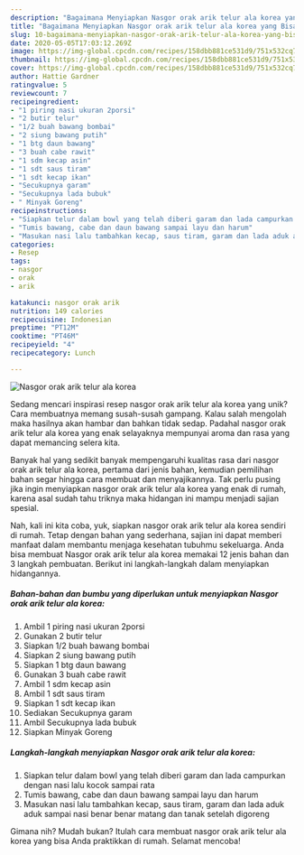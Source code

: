 ```yaml
---
description: "Bagaimana Menyiapkan Nasgor orak arik telur ala korea yang Bisa Manjain Lidah"
title: "Bagaimana Menyiapkan Nasgor orak arik telur ala korea yang Bisa Manjain Lidah"
slug: 10-bagaimana-menyiapkan-nasgor-orak-arik-telur-ala-korea-yang-bisa-manjain-lidah
date: 2020-05-05T17:03:12.269Z
image: https://img-global.cpcdn.com/recipes/158dbb881ce531d9/751x532cq70/nasgor-orak-arik-telur-ala-korea-foto-resep-utama.jpg
thumbnail: https://img-global.cpcdn.com/recipes/158dbb881ce531d9/751x532cq70/nasgor-orak-arik-telur-ala-korea-foto-resep-utama.jpg
cover: https://img-global.cpcdn.com/recipes/158dbb881ce531d9/751x532cq70/nasgor-orak-arik-telur-ala-korea-foto-resep-utama.jpg
author: Hattie Gardner
ratingvalue: 5
reviewcount: 7
recipeingredient:
- "1 piring nasi ukuran 2porsi"
- "2 butir telur"
- "1/2 buah bawang bombai"
- "2 siung bawang putih"
- "1 btg daun bawang"
- "3 buah cabe rawit"
- "1 sdm kecap asin"
- "1 sdt saus tiram"
- "1 sdt kecap ikan"
- "Secukupnya garam"
- "Secukupnya lada bubuk"
- " Minyak Goreng"
recipeinstructions:
- "Siapkan telur dalam bowl yang telah diberi garam dan lada campurkan dengan nasi lalu kocok sampai rata"
- "Tumis bawang, cabe dan daun bawang sampai layu dan harum"
- "Masukan nasi lalu tambahkan kecap, saus tiram, garam dan lada aduk aduk sampai nasi benar benar matang dan tanak setelah digoreng"
categories:
- Resep
tags:
- nasgor
- orak
- arik

katakunci: nasgor orak arik 
nutrition: 149 calories
recipecuisine: Indonesian
preptime: "PT12M"
cooktime: "PT46M"
recipeyield: "4"
recipecategory: Lunch

---
```



![Nasgor orak arik telur ala korea](https://img-global.cpcdn.com/recipes/158dbb881ce531d9/751x532cq70/nasgor-orak-arik-telur-ala-korea-foto-resep-utama.jpg)

Sedang mencari inspirasi resep nasgor orak arik telur ala korea yang unik? Cara membuatnya memang susah-susah gampang. Kalau salah mengolah maka hasilnya akan hambar dan bahkan tidak sedap. Padahal nasgor orak arik telur ala korea yang enak selayaknya mempunyai aroma dan rasa yang dapat memancing selera kita.



Banyak hal yang sedikit banyak mempengaruhi kualitas rasa dari nasgor orak arik telur ala korea, pertama dari jenis bahan, kemudian pemilihan bahan segar hingga cara membuat dan menyajikannya. Tak perlu pusing jika ingin menyiapkan nasgor orak arik telur ala korea yang enak di rumah, karena asal sudah tahu triknya maka hidangan ini mampu menjadi sajian spesial.


Nah, kali ini kita coba, yuk, siapkan nasgor orak arik telur ala korea sendiri di rumah. Tetap dengan bahan yang sederhana, sajian ini dapat memberi manfaat dalam membantu menjaga kesehatan tubuhmu sekeluarga. Anda bisa membuat Nasgor orak arik telur ala korea memakai 12 jenis bahan dan 3 langkah pembuatan. Berikut ini langkah-langkah dalam menyiapkan hidangannya.

<!--inarticleads1-->

##### Bahan-bahan dan bumbu yang diperlukan untuk menyiapkan Nasgor orak arik telur ala korea:

1. Ambil 1 piring nasi ukuran 2porsi
1. Gunakan 2 butir telur
1. Siapkan 1/2 buah bawang bombai
1. Siapkan 2 siung bawang putih
1. Siapkan 1 btg daun bawang
1. Gunakan 3 buah cabe rawit
1. Ambil 1 sdm kecap asin
1. Ambil 1 sdt saus tiram
1. Siapkan 1 sdt kecap ikan
1. Sediakan Secukupnya garam
1. Ambil Secukupnya lada bubuk
1. Siapkan  Minyak Goreng




<!--inarticleads2-->

##### Langkah-langkah menyiapkan Nasgor orak arik telur ala korea:

1. Siapkan telur dalam bowl yang telah diberi garam dan lada campurkan dengan nasi lalu kocok sampai rata
1. Tumis bawang, cabe dan daun bawang sampai layu dan harum
1. Masukan nasi lalu tambahkan kecap, saus tiram, garam dan lada aduk aduk sampai nasi benar benar matang dan tanak setelah digoreng




Gimana nih? Mudah bukan? Itulah cara membuat nasgor orak arik telur ala korea yang bisa Anda praktikkan di rumah. Selamat mencoba!
